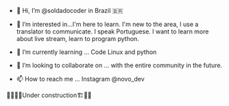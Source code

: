 - 👋 Hi, I’m @soldadocoder in Brazil 🇧🇷
- 👀 I’m interested in...I'm here to learn. I'm new to the area, I use a translator to communicate. I speak Portuguese. I want to learn more about live stream, learn to program python.

- 🌱 I’m currently learning ... Code Linux and python 

- 💞️ I’m looking to collaborate on ... with the entire community in the future.

- 📫 How to reach me ... Instagram @novo_dev


🚧🔨👷‍♂️Under construction🏗️🔨🚧
<!---
soldadocoder/soldadocoder is a ✨ special ✨ repository because its `README.md` (this file) appears on your GitHub profile.
You can click the Preview link to take a look at your changes.
--->
